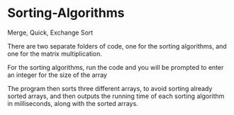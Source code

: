 # Sorting-Algorithms
Merge, Quick, Exchange Sort

There are two separate folders of code, one for the sorting algorithms, and one for the matrix multiplication.

For the sorting algorithms, run the code and you will be prompted to enter an integer for the size of the array

The program then sorts three different arrays, to avoid sorting already sorted arrays, and then outputs the running 
time of each sorting algorithm in milliseconds, along with the sorted arrays.
